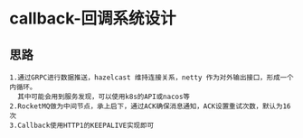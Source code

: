 # callback-回调系统设计

## 思路
```
1.通过GRPC进行数据推送，hazelcast 维持连接关系，netty 作为对外输出接口，形成一个内循环。
  其中可能会用到服务发现，可以使用k8s的API或nacos等
2.RocketMQ做为中间节点，承上启下，通过ACK确保消息通知，ACK设置重试次数，默认为16次
3.Callback使用HTTP1的KEEPALIVE实现即可
```